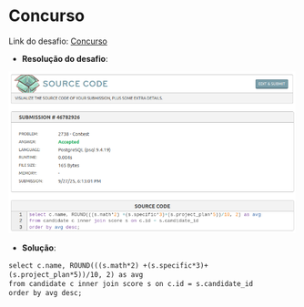 # Concurso
Link do desafio: [Concurso](https://www.beecrowd.com.br/judge/pt/problems/view/2738)

- **Resolução do desafio**:

![concurso](concurso.png)

- **Solução**:
```
select c.name, ROUND(((s.math*2) +(s.specific*3)+(s.project_plan*5))/10, 2) as avg 
from candidate c inner join score s on c.id = s.candidate_id
order by avg desc;
```
